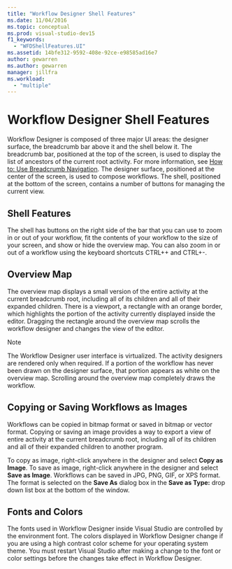 ```yaml
---
title: "Workflow Designer Shell Features"
ms.date: 11/04/2016
ms.topic: conceptual
ms.prod: visual-studio-dev15
f1_keywords:
  - "WFDShellFeatures.UI"
ms.assetid: 14bfe312-9592-408e-92ce-e98585ad16e7
author: gewarren
ms.author: gewarren
manager: jillfra
ms.workload:
  - "multiple"
---
```

# Workflow Designer Shell Features

Workflow Designer is composed of three major UI areas: the designer surface, the breadcrumb bar above it and the shell below it. The breadcrumb bar, positioned at the top of the screen, is used to display the list of ancestors of the current root activity. For more information, see [How to: Use Breadcrumb Navigation](../workflow-designer/how-to-use-breadcrumb-navigation.md). The designer surface, positioned at the center of the screen, is used to compose workflows. The shell, positioned at the bottom of the screen, contains a number of buttons for managing the current view.

## Shell Features
 The shell has buttons on the right side of the bar that you can use to zoom in or out of your workflow, fit the contents of your workflow to the size of your screen, and show or hide the overview map. You can also zoom in or out of a workflow using the keyboard shortcuts CTRL++ and CTRL+-.

## Overview Map
 The overview map displays a small version of the entire activity at the current breadcrumb root, including all of its children and all of their expanded children. There is a viewport, a rectangle with an orange border, which highlights the portion of the activity currently displayed inside the editor. Dragging the rectangle around the overview map scrolls the workflow designer and changes the view of the editor.

> [!NOTE]
> The Workflow Designer user interface is virtualized. The activity designers are rendered only when required. If a portion of the workflow has never been drawn on the designer surface, that portion appears as white on the overview map. Scrolling around the overview map completely draws the workflow.

## Copying or Saving Workflows as Images
 Workflows can be copied in bitmap format or saved in bitmap or vector format. Copying or saving an image provides a way to export a view of entire activity at the current breadcrumb root, including all of its children and all of their expanded children to another program.

 To copy as image, right-click anywhere in the designer and select **Copy as Image**. To save as image, right-click anywhere in the designer and select **Save as Image**. Workflows can be saved in JPG, PNG, GIF, or XPS format. The format is selected on the **Save As** dialog box in the **Save as Type:** drop down list box at the bottom of the window.

## Fonts and Colors

The fonts used in Workflow Designer inside Visual Studio are controlled by the environment font. The colors displayed in Workflow Designer change if you are using a high contrast color scheme for your operating system theme. You must restart Visual Studio after making a change to the font or color settings before the changes take effect in Workflow Designer.